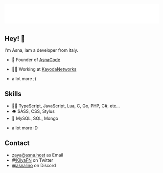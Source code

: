 <h1 align="center">
  <img src="https://raw.githubusercontent.com/martonlederer/martonlederer/master/name.svg" alt="ASNA" />
</h1>

## Hey! 👋
I'm Asna, Iam a developer from italy.

- 🦔 Founder of [AsnaCode](https://asnacode.de)

- 👨‍💻 Working at [KayodaNetworks](https://kayoda.de)

+ a lot more ;)

## Skills
- 👨‍💻 TypeScript, JavaScript, Lua, C, Go, PHP, C#, etc...
- 👁️ SASS, CSS, Stylus
- 💽 MySQL, SQL, Mongo
+ a lot more :D

## Contact
- [zaya@asna.host](https://gmail.com) as Email
- [@KilyaFN](https://twitter.com/KilyaFN) on Twitter
- [@asnalino](./) on Discord
